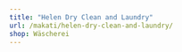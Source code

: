 ```yaml
---
title: "Helen Dry Clean and Laundry"
url: /makati/helen-dry-clean-and-laundry/
shop: Wäscherei
---
```

